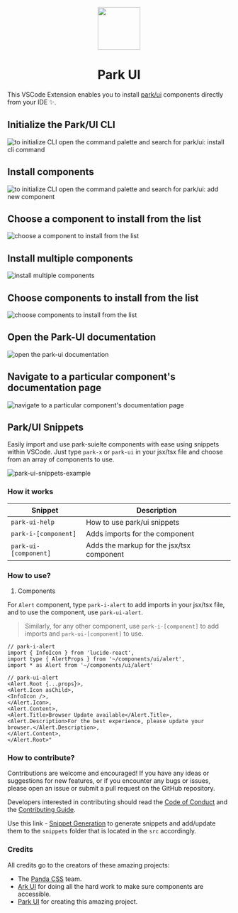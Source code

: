 <p align="center">
 <img align="center" src="https://raw.githubusercontent.com/selemondev/vscode-park-ui/master/src/images/icon.png" height="96" />
 <h1 align="center">
  Park UI
 </h1>
</p>

This VSCode Extension enables you to install [park/ui](https://park-ui.com/) components directly from your IDE ✨.

## Initialize the Park/UI CLI

![to initialize CLI open the command palette and search for park/ui: install cli command](https://raw.githubusercontent.com/selemondev/vscode-park-ui/master/src/assets/images/init-cli.png)

## Install components

![to initialize CLI open the command palette and search for park/ui: add new component](https://raw.githubusercontent.com/selemondev/vscode-park-ui/master/src/assets/images/add-new-component.png)

## Choose a component to install from the list

![choose a component to install from the list](https://raw.githubusercontent.com/selemondev/vscode-park-ui/master/src/assets/images/add-new-component-preview.png)

## Install multiple components

![install multiple components](https://raw.githubusercontent.com/selemondev/vscode-park-ui/master/src/assets/images/add-multiple-components.png)

## Choose components to install from the list
![choose components to install from the list](https://raw.githubusercontent.com/selemondev/vscode-park-ui/master/src/assets/images/add-multiple-components-preview.png)

## Open the Park-UI documentation

![open the park-ui documentation](https://raw.githubusercontent.com/selemondev/vscode-park-ui/master/src/assets/images/park-ui-docs.png)

## Navigate to a particular component's documentation page

![navigate to a particular component's documentation page](https://raw.githubusercontent.com/selemondev/vscode-park-ui/master/src/assets/images/park-ui-component-docs.png)

## Park/UI Snippets

Easily import and use park-suielte components with ease using snippets within VSCode. Just type `park-x` or `park-ui` in your jsx/tsx file and choose from an array of components to use.

![park-ui-snippets-example](https://raw.githubusercontent.com/selemondev/vscode-park-ui/master/src/assets/images/park-ui-import.png)

### How it works

| Snippet           | Description                            |
| ----------------- | -------------------------------------- |
| `park-ui-help`    | How to use park/ui snippets      |
| `park-i-[component]`| Adds imports for the component         |
| `park-ui-[component]`| Adds the markup for the jsx/tsx component|

### How to use?

1. Components

For `Alert` component, type `park-i-alert` to add imports in your jsx/tsx file, and to use the component, use `park-ui-alert`.

> Similarly, for any other component, use `park-i-[component]` to add imports and `park-ui-[component]` to use.

```tsx
// park-i-alert
import { InfoIcon } from 'lucide-react',
import type { AlertProps } from '~/components/ui/alert',
import * as Alert from '~/components/ui/alert'

// park-ui-alert
<Alert.Root {...props}>,
<Alert.Icon asChild>,
<InfoIcon />,
</Alert.Icon>,
<Alert.Content>,
<Alert.Title>Browser Update available</Alert.Title>,
<Alert.Description>For the best experience, please update your browser.</Alert.Description>,
</Alert.Content>,
</Alert.Root>"
```

### How to contribute?

Contributions are welcome and encouraged! If you have any ideas or suggestions for new features, or if you encounter any bugs or issues, please open an issue or submit a pull request on the GitHub repository. 

Developers interested in contributing should read the [Code of Conduct](./CODE_OF_CONDUCT.md) and the [Contributing Guide](./CONTRIBUTING.md).

Use this link - [Snippet Generation](https://snippet-generator.app/?description=https%3A%2F%2Fpark-ui.com%2Fdocs%2Ftailwind%2Fcomponents%2F&tabtrigger=park-&snippet=&mode=vscode) to generate snippets and add/update them to the `snippets` folder that is located in the `src` accordingly.


### Credits 

All credits go to the creators of these amazing projects:

- The [Panda CSS](https://github.com/chakra-ui/panda) team.
- [Ark UI](https://github.com/chakra-ui/ark) for doing all the hard work to make sure components are accessible.
- [Park UI](https://park-ui.com/) for creating this amazing project.
